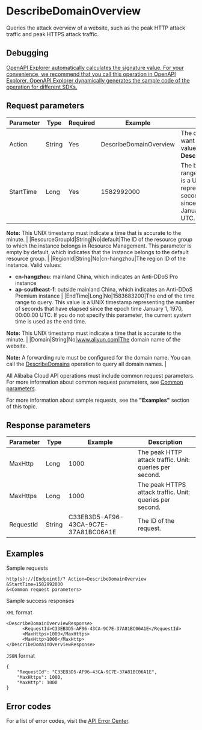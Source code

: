 # DescribeDomainOverview

Queries the attack overview of a website, such as the peak HTTP attack traffic and peak HTTPS attack traffic.

## Debugging

[OpenAPI Explorer automatically calculates the signature value. For your convenience, we recommend that you call this operation in OpenAPI Explorer. OpenAPI Explorer dynamically generates the sample code of the operation for different SDKs.](https://api.aliyun.com/#product=ddoscoo&api=DescribeDomainOverview&type=RPC&version=2020-01-01)

## Request parameters

|Parameter|Type|Required|Example|Description|
|---------|----|--------|-------|-----------|
|Action|String|Yes|DescribeDomainOverview|The operation that you want to perform. Set the value to **DescribeDomainOverview**. |
|StartTime|Long|Yes|1582992000|The beginning of the time range to query. This value is a UNIX timestamp representing the number of seconds that have elapsed since the epoch time January 1, 1970, 00:00:00 UTC.

 **Note:** This UNIX timestamp must indicate a time that is accurate to the minute. |
|ResourceGroupId|String|No|default|The ID of the resource group to which the instance belongs in Resource Management. This parameter is empty by default, which indicates that the instance belongs to the default resource group. |
|RegionId|String|No|cn-hangzhou|The region ID of the instance. Valid values:

 -   **cn-hangzhou**: mainland China, which indicates an Anti-DDoS Pro instance
-   **ap-southeast-1**: outside mainland China, which indicates an Anti-DDoS Premium instance |
|EndTime|Long|No|1583683200|The end of the time range to query. This value is a UNIX timestamp representing the number of seconds that have elapsed since the epoch time January 1, 1970, 00:00:00 UTC. If you do not specify this parameter, the current system time is used as the end time.

 **Note:** This UNIX timestamp must indicate a time that is accurate to the minute. |
|Domain|String|No|www.aliyun.com|The domain name of the website.

 **Note:** A forwarding rule must be configured for the domain name. You can call the [DescribeDomains](~~91724~~) operation to query all domain names. |

All Alibaba Cloud API operations must include common request parameters. For more information about common request parameters, see [Common parameters](~~157269~~).

For more information about sample requests, see the **"Examples"** section of this topic.

## Response parameters

|Parameter|Type|Example|Description|
|---------|----|-------|-----------|
|MaxHttp|Long|1000|The peak HTTP attack traffic. Unit: queries per second. |
|MaxHttps|Long|1000|The peak HTTPS attack traffic. Unit: queries per second. |
|RequestId|String|C33EB3D5-AF96-43CA-9C7E-37A81BC06A1E|The ID of the request. |

## Examples

Sample requests

```
http(s)://[Endpoint]/? Action=DescribeDomainOverview
&StartTime=1582992000
&<Common request parameters>
```

Sample success responses

`XML` format

```
<DescribeDomainOverviewResponse>
	  <RequestId>C33EB3D5-AF96-43CA-9C7E-37A81BC06A1E</RequestId>
	  <MaxHttps>1000</MaxHttps>
	  <MaxHttp>1000</MaxHttp>
</DescribeDomainOverviewResponse>
```

`JSON` format

```
{
    "RequestId": "C33EB3D5-AF96-43CA-9C7E-37A81BC06A1E",
    "MaxHttps": 1000,
    "MaxHttp": 1000
}
```

## Error codes

For a list of error codes, visit the [API Error Center](https://error-center.alibabacloud.com/status/product/ddoscoo).

